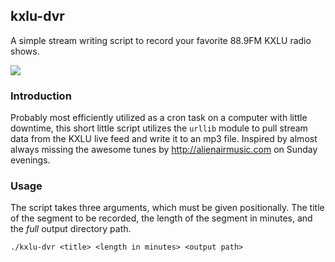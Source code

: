 ## kxlu-dvr
A simple stream writing script to record your favorite 88.9FM KXLU radio shows. 

![](https://indiepulsemusic.files.wordpress.com/2018/03/kxlu-logo-revised.png?w=424&h=160&crop=1)

### Introduction
Probably most efficiently utilized as a cron task on a computer with little downtime, this short little script utilizes the `urllib` module to pull stream data from the KXLU live feed and write it to an mp3 file. Inspired by almost always missing the awesome tunes by http://alienairmusic.com on Sunday evenings. 


### Usage  
The script takes three arguments, which must be given positionally. The title of the segment to be recorded, the length of the segment in minutes, and the _full_ output directory path. 

```
./kxlu-dvr <title> <length in minutes> <output path>
```

